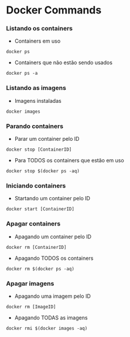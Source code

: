 # Docker Commands


### Listando os containers

* Containers em uso

```docker ps```

* Containers que não estão sendo usados

```docker ps -a```

### Listando as imagens

* Imagens instaladas

```docker images```


### Parando containers

* Parar um container pelo ID

```docker stop [ContainerID]```

* Para TODOS os containers que estão em uso

```docker stop $(docker ps -aq)```


### Iniciando containers

* Startando um container pelo ID

```docker start [ContainerID]```


### Apagar containers

* Apagando um container pelo ID

```docker rm [ContainerID]```

* Apagando TODOS os containers

```docker rm $(docker ps -aq)```


### Apagar imagens

* Apagando uma imagem pelo ID

```docker rm [ImageID]```

* Apagando TODAS as imagens

```docker rmi $(docker images -aq)```
